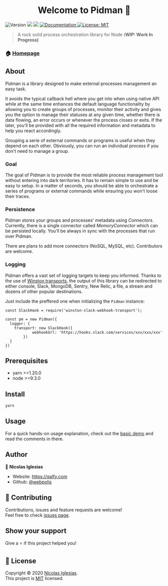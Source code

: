<h1 align="center">Welcome to Pidman 👋</h1>
<p>
  <img alt="Version" src="https://img.shields.io/badge/version-1.0.0-blue.svg?cacheSeconds=2592000" />
  <img src="https://img.shields.io/badge/npm-%3E%3D5.5.0-blue.svg" />
  <img src="https://img.shields.io/badge/node-%3E%3D9.3.0-blue.svg" />
  <a href="https://github.com/QAlfy/pidman/wiki" target="_blank">
    <img alt="Documentation" src="https://img.shields.io/badge/documentation-yes-brightgreen.svg" />
  </a>
  <a href="Copyright <YEAR> <COPYRIGHT HOLDER>" target="_blank">
    <img alt="License: MIT" src="https://img.shields.io/badge/License-MIT-yellow.svg" />
  </a>
</p>

> A rock solid process orchestration library for Node (**WIP: Work In Progress)**

### 🏠 [Homepage](https://qalfy.com)

## About

Pidman is a library designed to make external processes management an easy task.

It avoids the typical callback hell where you get into when using native API while at the same time enhances the default language functionality by allowing you to create groups of processes, monitor their activity and gives you the option to manage their statuses at any given time, whether there is data flowing, an error occurs or whenever the process closes or exits. If the later, you'll be provided with all the required information and metadata to help you react accordingly.

Grouping a serie of external commands or programs is useful when they depend on each other. Obviously, you can run an individual process if you don't need to manage a group.

### Goal

The goal of Pidman is to provide the most reliable process management tool without entering into dark territories. It has to remain simple to use and be easy to setup. In a matter of seconds, you should be able to orchestrate a series of programs or external commands while ensuring you won't loose their traces.

### Persistence

Pidman stores your groups and processes' metadata using *Connectors*. Currently, there is a single connector called *MemoryConnector* which can be persisted locally. You'll be always in sync with the processes that run over Pidman.

There are plans to add more connectors (NoSQL, MySQL, etc). Contributors are welcome.

### Logging

Pidman offers a vast set of logging targets to keep you informed. Thanks to the use of [Winston transports](https://github.com/winstonjs/winston/blob/master/docs/transports.md#winston-core), the output of this library can be redirected to either console, Slack, MongoDB, Sentry, New Relic, a file, a stream and dozens of other popular destinations.

Just include the preffered one when initializing the `Pidman` instance:

```
const SlackHook = require('winston-slack-webhook-transport');

const pm = new Pidman({
  logger: {
    transport: new SlackHook({
			webhookUrl: 'https://hooks.slack.com/services/xxx/xxx/xxx'
		})
  }
})
```

## Prerequisites

- yarn >=1.20.0
- node >=9.3.0

## Install

```sh
yarn
```

## Usage

For a quick hands-on usage explanation, check out the [basic demo](https://github.com/QAlfy/pidman/blob/master/test/basic.demo.js) and read the comments in there.


## Author

👤 **Nicolas Iglesias**

* Website: https://qalfy.com
* Github: [@webpolis](https://github.com/webpolis)

## 🤝 Contributing

Contributions, issues and feature requests are welcome!<br />Feel free to check [issues page](https://github.com/QAlfy/pidman/issues).

## Show your support

Give a ⭐️ if this project helped you!

## 📝 License

Copyright © 2020 [Nicolas Iglesias](https://github.com/webpolis).<br />
This project is [MIT](https://github.com/QAlfy/pidman/blob/master/LICENSE) licensed.
